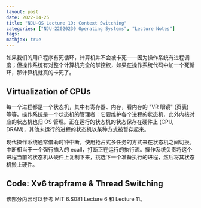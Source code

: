 ```yaml
---
layout: post
date: 2022-04-25
title: "NJU-OS Lecture 19: Context Switching"
categories: ["NJU-22020230 Operating Systems", "Lecture Notes"]
tags: 
mathjax: true
---
```


如果我们的用户程序有死循环，计算机并不会被卡死——因为操作系统有进程调度；但操作系统有对整个计算机完全的掌控权，如果在操作系统代码中加一个死循环，那计算机就真的卡死了。<!-- more -->

## Virtualization of CPUs 

每一个进程都是一个状态机，其中有寄存器、内存，看内存的 "VR 眼镜" (页表) 等等。操作系统是一个状态机的管理者：它要维护各个进程的状态机，此外内核对应的状态机也归 OS 管理。正在运行的状态机的状态保存在硬件上 (CPU, DRAM)，其他未运行的进程的状态机以某种方式被暂存起来。

现代操作系统通常借助时钟中断，使用抢占式多任务的方式来在状态机之间切换。中断相当于一个强行插入的 ecall，打断正在运行的执行流。操作系统负责将这个进程当前的状态机从硬件上复制下来，挑选下一个准备执行的进程，然后将其状态机搬上硬件。

## Code: Xv6 trapframe & Thread Switching

该部分内容可以参考 MIT 6.S081 Lecture 6 和 Lecture 11。